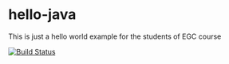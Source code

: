 # hello-java
This is just a hello world example for the students of EGC course



[![Build Status](https://travis-ci.org/fraagucan2/hello-java.svg?branch=master)](https://travis-ci.org/fraagucan2/hello-java)
